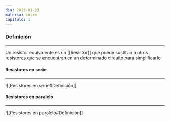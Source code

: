```yaml
---
dia: 2023-01-23
materia: intro
capitulo: 1
---
```

### Definición
---
Un resistor equivalente es un [[Resistor]] que puede sustituir a otros resistores que se encuentran en un determinado circuito para simplificarlo

#### Resistores en serie
---
![[Resistores en serie#Definición]]

#### Resistores en paralelo
---
![[Resistores en paralelo#Definición]]